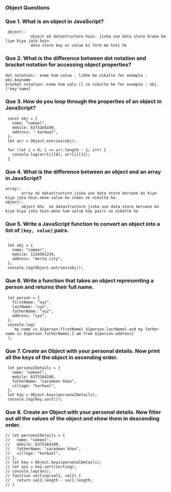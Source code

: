 ### Object Questions

### Que 1. What is an object in JavaScript?

```
 object:-
           object ek datastructure hain. jiska use data store krane ke liye kiya jata hain.
           data store key or value ki form me huti he

```

### Que 2. What is the difference between dot notation and bracket notation for accessing object properties?

```
dot notation:- esme hum value . likhe ke nikalte for example : obj.keyname
bracket notation:-esme hum valu [] se nikalte he for example : obj.['key'name]

```

### Que 3. How do you loop through the properties of an object in JavaScript?

```
 const obj = {
   name: "vakeel",
   mobile: 6375164100,
   address: " karkwal",
 };
 let arr = Object.entries(obj);

 for (let i = 0; i <= arr.length - 1; i++) {
   console.log(arr[i][0], arr[i][1]);
 }

```

### Que 4. What is the difference between an object and an array in JavaScript?

```
array:-
       array ek datastructure jiska use data store kervane ke kiye kiya jata hain.emse value ko index se nikalte he.
object:-
       object bhi  ek datastructure jiska use data store kervane ke kiye kiya jata hain.emse hum value key pairs se nikalte he
```

### Que 5. Write a JavaScript function to convert an object into a list of `[key, value]` pairs.

```

 let obj = {
   name: "sameer",
   mobile: 1234561234,
   address: "merta city",
 };
 console.log(Object.entries(obj));

```

### Que 6. Write a function that takes an object representing a person and returns their full name.

```
 let person = {
   firstName: "xyz",
   lastName: "xyz",
   fatherName: "xyz",
   address: "xyz",
 };
 console.log(
   `my name is ${person.firstName} ${person.lastName}.and my father name is ${person.fatherName}.I am from ${person.address}`
 );
```

### Que 7. Create an Object with your personal details. Now print all the keys of the object in ascending order.

```
 let personalDetails = {
   name: "vakeel",
   mobile: 6375164100,
   fatherName: "saradeen khan",
   village: "karkwal",
 };
 let key = Object.keys(personalDetails);
 console.log(key.sort());

```

### Que 8. Create an Object with your personal details. Now filter out all the values of the object and show them in descending order.

```
// let personalDetails = {
//   name: "vakeel",
//   mobile: 6375164100,
//   fatherName: "saradeen khan",
//   village: "karkwal",
// };
// let key = Object.keys(personalDetails);
// let ans = key.sort(sorting);
// console.log(ans);
// function sorting(val1, val2) {
//   return val2.length - val1.length;
// }

```
